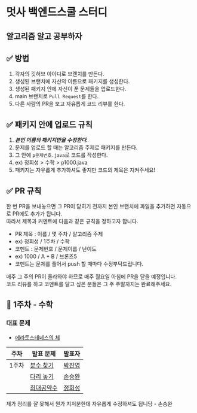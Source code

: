 # 멋사 백엔드스쿨 스터디
## 알고리즘 알고 공부하자

## ✅ 방법
1. 각자의 깃허브 아이디로 브랜치를 만든다.
2. 생성된 브랜치에 자신의 이름으로 패키지를 생성한다.
3. 생성된 패키지 안에 자신이 푼 문제들을 업로드한다.
4. main 브랜치로 ```Pull Request```를 한다.
5. 다른 사람의 PR을 보고 자유롭게 코드 리뷰를 한다.

## ✅ 패키지 안에 업로드 규칙
1. _**본인 이름의 패키지만을 수정한다.**_
2. 문제를 업로드 할 때는 알고리즘 주제로 패키지를 만든다.
3. 그 안에 ```p문제번호.java```로 코드를 작성한다.
4. ex) 정회성 > 수학 > p1000.java
5. 패키지는 자유롭게 추가하셔도 좋지만 코드의 제목은 지켜주세요!

## ✅ PR 규칙
한 번 PR을 보내놓으면 그 PR이 닫히기 전까지 본인 브랜치에 파일을 추가하면 자동으로 PR에도 추가가 됩니다.<br>
따라서 제목과 커멘트에 다음과 같은 규칙을 정하고자 합니다.
- PR 제목 : 이름 / 몇 주차 / 알고리즘 주제
- ex) 정회성 / 1주차 / 수학
- 코멘트 : 문제번호 / 문제이름 / 난이도
- ex) 1000 / A + B / 브론즈5
- 코멘트는 문제를 풀어서 push 할 때마다 수정부탁드립니다.

매주 그 주의 PR이 올라와야 하므로 매주 월요일 아침에 PR을 닫을 예정입니다. <br>
코드 리뷰를 하고 코멘트를 달고 싶은 분들은 그 주 주말까지는 완료해주세요.


## 🔢 1주차 - 수학
### 대표 문제
- [에라토스테네스의 체](https://www.acmicpc.net/problem/2960)

| 주차  | 발표 문제    | 발표자     |
|----|--------------|------------|
| 1주차 |[분수 찾기](https://www.acmicpc.net/problem/1193)| [박진영](https://www.notion.so/1193-8e46ddfcf6e04fa9b368fe9ec99d5aa5) |
|      |[다리 놓기](https://www.acmicpc.net/problem/1010)| [손승완](https://www.notion.so/1010-19a8444358e84b0aaa4130ec6b3a2b89) |
|      |[최대공약수](https://www.acmicpc.net/problem/1850)| [정회성](https://www.notion.so/1850-6cb59a7543044071be28616c656702cb) |

제가 정리를 잘 못해서 뭔가 지저분한데 자유롭게 수정하셔도 됩니당 - 손승완
